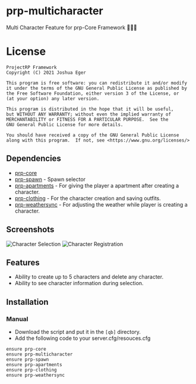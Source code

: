 # prp-multicharacter
Multi Character Feature for prp-Core Framework :people_holding_hands:

# License

    ProjectRP Framework
    Copyright (C) 2021 Joshua Eger

    This program is free software: you can redistribute it and/or modify
    it under the terms of the GNU General Public License as published by
    the Free Software Foundation, either version 3 of the License, or
    (at your option) any later version.

    This program is distributed in the hope that it will be useful,
    but WITHOUT ANY WARRANTY; without even the implied warranty of
    MERCHANTABILITY or FITNESS FOR A PARTICULAR PURPOSE.  See the
    GNU General Public License for more details.

    You should have received a copy of the GNU General Public License
    along with this program.  If not, see <https://www.gnu.org/licenses/>


## Dependencies
- [prp-core](https://github.com/ProjectRP-framework/prp-core)
- [prp-spawn](https://github.com/ProjectRP-framework/prp-spawn) - Spawn selector
- [prp-apartments](https://github.com/ProjectRP-framework/prp-apartments) - For giving the player a apartment after creating a character.
- [prp-clothing](https://github.com/ProjectRP-framework/prp-clothing) - For the character creation and saving outfits.
- [prp-weathersync](https://github.com/ProjectRP-framework/prp-weathersync) - For adjusting the weather while player is creating a character.

## Screenshots
![Character Selection](https://i.imgur.com/EUB5X6Y.png)
![Character Registration](https://i.imgur.com/RKxiyed.png)

## Features
- Ability to create up to 5 characters and delete any character.
- Ability to see character information during selection.

## Installation
### Manual
- Download the script and put it in the `[qb]` directory.
- Add the following code to your server.cfg/resouces.cfg
```
ensure prp-core
ensure prp-multicharacter
ensure prp-spawn
ensure prp-apartments
ensure prp-clothing
ensure prp-weathersync
```
